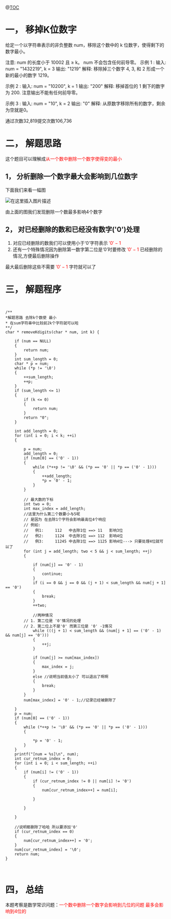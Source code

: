 @[TOC](文章目录)


# 一， 移掉K位数字


给定一个以字符串表示的非负整数 num，移除这个数中的 k 位数字，使得剩下的数字最小。

注意:
num 的长度小于 10002 且 ≥ k。
num 不会包含任何前导零。
示例 1 :
输入: num = "1432219", k = 3
输出: "1219"
解释: 移除掉三个数字 4, 3, 和 2 形成一个新的最小的数字 1219。

示例 2 :
输入: num = "10200", k = 1
输出: "200"
解释: 移掉首位的 1 剩下的数字为 200. 注意输出不能有任何前导零。

示例 3 :
输入: num = "10", k = 2
输出: "0"
解释: 从原数字移除所有的数字，剩余为空就是0。

通过次数32,819提交次数106,736


# 二， 解题思路

这个题目可以理解成<font color='red'>从一个数中删除一个数字使得变的最小</font>

## 1， 分析删除一个数字最大会影响到几位数字

下面我们来看一幅图

![在这里插入图片描述](https://img-blog.csdnimg.cn/20201115193022882.png?x-oss-process=image/watermark,type_ZmFuZ3poZW5naGVpdGk,shadow_10,text_aHR0cHM6Ly9ibG9nLmNzZG4ubmV0L1BvaXN4,size_16,color_FFFFFF,t_70#pic_center)


由上面的图我们发现删除一个数最多影响4个数字



## 2， 对已经删除的数和已经没有数字('0')处理

1. 对应已经删除的数我们可以使用小于‘0’字符表示 <font color='red'> $'0'-1$ </font>
2. 还有一个特殊情况因为删除第一数字第二位是‘0’时要修改<font color='red'> $'0'-1$ </font>已经删除的情况,方便最后删除操作

最大最后删除这些不需要<font color='red'> $'0'-1$ </font>字符就可以了


# 三， 解题程序


```


/**
*解题思路 去除k个数使 最小
* 在sum字符串中比较前2k个字符就可以啦
**/
char * removeKdigits(char * num, int k) {

	if (num == NULL)
	{
		return num;
	}
	int sum_length = 0;
	char * p = num;
	while (*p != '\0')
	{
		++sum_length;
		++p;
	}
	if (sum_length <= 1)
	{
		if (k <= 0)
		{
			return num;
		}
		return "0";
	}

	int add_length = 0;
	for (int i = 0; i < k; ++i)
	{

		p = num;
		add_length = 0;
		if (num[0] == ('0' - 1))
		{
			while (*++p != '\0' && (*p == '0' || *p == ('0' - 1)))
			{
				++add_length;
				*p = '0' - 1;
			}
		}

		// 最大数的下标  
		int two = 0;
		int max_index = add_length;
		//这里为什么第二个数要小与5呢
		// 是因为 在去除1个字符会影响最高位4个响应
		// 例如: 
		//   例1:     112   中去除1位 ==> 11   影响3位
		//   例2:     1124  中去除1位 ==> 112  影响4位
		//   例3:     11245 中去除1位 ==> 1125 影响4位---> 只要处理4位就可以了
		for (int j = add_length; two < 5 && j < sum_length; ++j)
		{

			if (num[j] == '0' - 1)
			{
				continue;
			}
			if (i == 0 && j == 0 && (j + 1) < sum_length && num[j + 1] == '0')
			{
				break;
			}
			++two;

			//两种情况
		// 1. 第二位是 '0'情况的处理
		// 2. 第二位上不是'0' 而第三位是 '0' -1情况
			while (((j + 1) < sum_length && (num[j + 1] == ('0' - 1) && num[j] == '0')))
			{
				++j;
			}

			if (num[j] >= num[max_index])
			{
				max_index = j;
			}
			else //说明当前值太小了 可以退出了啊啊
			{
				break;
			}
		}
		num[max_index] = '0' - 1;//记录已经被删除了
		
	}
	p = num;
	if (num[0] == ('0' - 1))
	{
		while (*++p != '\0' && (*p == '0' || *p == ('0' - 1)))
		{

			*p = '0' - 1;
		}
	}
	printf("[num = %s]\n", num);
	int cur_retnum_index = 0;
	for (int i = 0; i < sum_length; ++i)
	{
		if (num[i] != ('0' - 1))
		{
			if (cur_retnum_index != 0 || num[i] != '0')
			{
				num[cur_retnum_index++] = num[i];

			}

		}

	}

	//说明都删除了哈哈 所以要添加'0'
	if (cur_retnum_index == 0)
	{
		num[cur_retnum_index++] = '0';
	}
	num[cur_retnum_index] = '\0';
	return num;
}



```



# 四， 总结

本题考察是数学常识问题：<font color='red'>一个数中删除一个数字会影响到几位的问题 最多会影响到4位的</font>





 
 
 
 
 
 